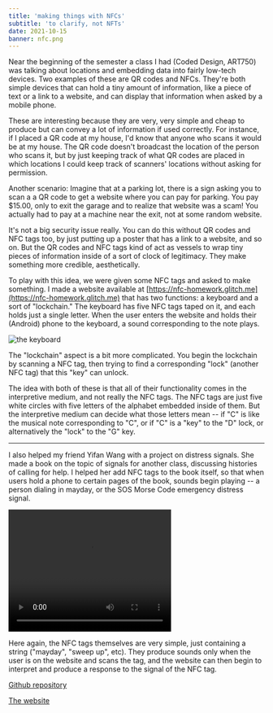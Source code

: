 ```yaml
---
title: 'making things with NFCs'
subtitle: 'to clarify, not NFTs'
date: 2021-10-15
banner: nfc.png
---
```


Near the beginning of the semester a class I had (Coded Design,
ART750) was talking about locations and embedding data into
fairly low-tech devices. Two examples of these are QR codes and
NFCs. They're both simple devices that can hold a tiny amount
of information, like a piece of text or a link to a website,
and can display that information when asked by a mobile phone.

These are interesting because they are very, very simple and
cheap to produce but can convey a lot of information if used
correctly. For instance, if I placed a QR code at my house, I'd
know that anyone who scans it would be at my house. The QR code
doesn't broadcast the location of the person who scans it, but
by just keeping track of what QR codes are placed in which
locations I could keep track of scanners' locations without
asking for permission.

Another scenario: Imagine that at a parking lot, there is a
sign asking you to scan a a QR code to get a website where you
can pay for parking. You pay $15.00, only to exit the garage
and to realize that website was a scam! You actually had to pay
at a machine near the exit, not at some random website.

It's not a big security issue really. You can do this without
QR codes and NFC tags too, by just putting up a poster that has
a link to a website, and so on. But the QR codes and NFC tags
kind of act as vessels to wrap tiny pieces of information
inside of a sort of clock of legitimacy. They make something
more credible, aesthetically.

To play with this idea, we were given some NFC tags and asked
to make something. I made a website available at
[https://nfc-homework.glitch.me](https://nfc-homework.glitch.me)
that has two functions: a keyboard and a sort of "lockchain."
The keyboard has five NFC tags taped on it, and each holds just
a single letter. When the user enters the website and holds
their (Android) phone to the keyboard, a sound corresponding to
the note plays.

![the keyboard](nfc.png)

The "lockchain" aspect is a bit more complicated. You begin the
lockchain by scanning a NFC tag, then trying to find a
corresponding "lock" (another NFC tag) that this "key" can
unlock.

The idea with both of these is that all of their functionality
comes in the interpretive medium, and not really the NFC tags.
The NFC tags are just five white circles with five letters of
the alphabet embedded inside of them. But the interpretive
medium can decide what those letters mean -- if "C" is like the
musical note corresponding to "C", or if "C" is a "key" to the
"D" lock, or alternatively the "lock" to the "G" key.

---

I also helped my friend Yifan Wang with a project on distress
signals. She made a book on the topic of signals for another
class, discussing histories of calling for help. I helped her
add NFC tags to the book itself, so that when users hold a
phone to certain pages of the book, sounds begin playing -- a
person dialing in mayday, or the SOS Morse Code emergency
distress signal.

<video width="320" height="240" controls>
  <source src={Video} type="video/mp4" />
</video>

Here again, the NFC tags themselves are very simple, just
containing a string ("mayday", "sweep up", etc). They produce
sounds only when the user is on the website and scans the tag,
and the website can then begin to interpret and produce a
response to the signal of the NFC tag.

[Github repository](https://github.com/18kimn/distress-signals)

[The website](https://distres-signals.org)
